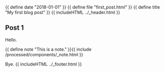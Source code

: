 {{ define date "2018-01-01" }}
{{ define file "first_post.html" }}
{{ define title "My first blog post" }}
{{ includeHTML ../_header.html }}

## Post 1

Hello.

{{ define note "This is a note." }}{{ include /processed/components/_note.html }}

Bye.
{{ includeHTML ../_footer.html }}